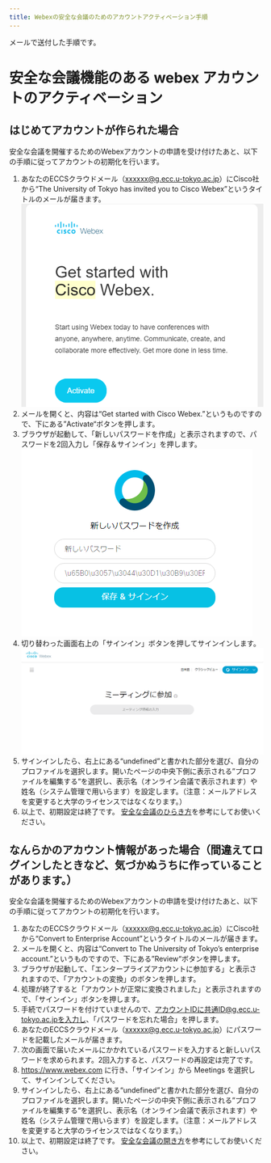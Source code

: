 ```yaml
---
title: Webexの安全な会議のためのアカウントアクティベーション手順
---
```


メールで送付した手順です。

# 安全な会議機能のある webex アカウントのアクティベーション

<a name="new"></a>
## はじめてアカウントが作られた場合

安全な会議を開催するためのWebexアカウントの申請を受け付けたあと、以下の手順に従ってアカウントの初期化を行います。
1. あなたのECCSクラウドメール（xxxxxx@g.ecc.u-tokyo.ac.jp）にCisco社から“The University of Tokyo has invited you to Cisco Webex”というタイトルのメールが届きます。![Cisco社からのメール](img/ca-activate-user1.png "Mail from Cisco")
2. メールを開くと、内容は“Get started with Cisco Webex.”というものですので、下にある”Activate“ボタンを押します。
3. ブラウザが起動して、「新しいパスワードを作成」と表示されますので、パスワードを2回入力し「保存＆サインイン」を押します。![新しいパスワードを付ける](img/ca-activate-user2.png "New Password")
4. 切り替わった画面右上の「サインイン」ボタンを押してサインインします。
![サインイン](img/ca-activate-user3.png "sign-in")
5. サインインしたら、右上にある“undefined”と書かれた部分を選び、自分のプロファイルを選択します。開いたページの中央下側に表示される”プロファイルを編集する“を選択し、表示名（オンライン会議で表示されます）や姓名（システム管理で用いらます）を設定します。（注意：メールアドレスを変更すると大学のライセンスではなくなります。）
6. 以上で、初期設定は終了です。
[安全な会議のひらき方](https://utelecon.github.io/webex/encrypted_meeting.html)を参考にしてお使いください。

<a name="convert"></a>
## なんらかのアカウント情報があった場合（間違えてログインしたときなど、気づかぬうちに作っていることがあります。）

安全な会議を開催するためのWebexアカウントの申請を受け付けたあと、以下の手順に従ってアカウントの初期化を行います。
1. あなたのECCSクラウドメール（xxxxxx@g.ecc.u-tokyo.ac.jp）にCisco社から“Convert to Enterprise Account”というタイトルのメールが届きます。
2. メールを開くと、内容は“Convert to The University of Tokyo’s enterprise account.”というものですので、下にある”Review“ボタンを押します。
3. ブラウザが起動して、「エンタープライズアカウントに参加する」と表示されますので、「アカウントの変換」のボタンを押します。
4. 処理が終了すると「アカウントが正常に変換されました」と表示されますので、「サインイン」ボタンを押します。
5. 手続でパスワードを付けていませんので、アカウントIDに共通ID@g.ecc.u-tokyo.ac.jpを入力し、「パスワードを忘れた場合」を押します。
6. あなたのECCSクラウドメール（xxxxxx@g.ecc.u-tokyo.ac.jp）にパスワードを記載したメールが届きます。
7. 次の画面で届いたメールにかかれているパスワードを入力すると新しいパスワードを求められます。2回入力すると、パスワードの再設定は完了です。
8. https://www.webex.com に行き、「サインイン」から Meetings を選択して、サインインしてください。
9. サインインしたら、右上にある“undefined”と書かれた部分を選び、自分のプロファイルを選択します。開いたページの中央下側に表示される”プロファイルを編集する“を選択し、表示名（オンライン会議で表示されます）や姓名（システム管理で用いらます）を設定します。（注意：メールアドレスを変更すると大学のライセンスではなくなります。）
10. 以上で、初期設定は終了です。
[安全な会議の開き方](https://utelecon.github.io/webex/encrypted_meeting.html)を参考にしてお使いください。
